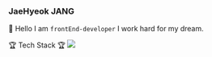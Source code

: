 ### JaeHyeok JANG 
👋 Hello I am ``` frontEnd-developer ``` I work hard for my dream. 

:trophy: Tech Stack :trophy:
<img src="https://img.shields.io/badge/JavaScript-F7DF1E?style=flat-square&logo=JavaScript&logoColor=white"/></a> 
<!--
**jangjaeH/jangjaeH** is a ✨ _special_ ✨ repository because its `README.md` (this file) appears on your GitHub profile.

Here are some ideas to get you started:

- 🔭 I’m currently working on ...
- 🌱 I’m currently learning ...
- 👯 I’m looking to collaborate on ...
- 🤔 I’m looking for help with ...
- 💬 Ask me about ...
- 📫 How to reach me: ...
- 😄 Pronouns: ...
- ⚡ Fun fact: ...
-->
